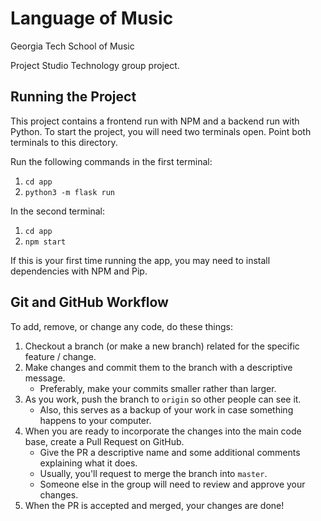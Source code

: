 # Language of Music

Georgia Tech School of Music

Project Studio Technology group project.

## Running the Project

This project contains a frontend run with NPM and a backend run with Python.
To start the project, you will need two terminals open.
Point both terminals to this directory.

Run the following commands in the first terminal:

1. `cd app`
2. `python3 -m flask run`

In the second terminal:

1. `cd app`
2. `npm start`

If this is your first time running the app, you may need to install dependencies with NPM and Pip.

## Git and GitHub Workflow

To add, remove, or change any code, do these things:

1. Checkout a branch (or make a new branch) related for the specific feature / change.
2. Make changes and commit them to the branch with a descriptive message.
   * Preferably, make your commits smaller rather than larger.
3. As you work, push the branch to `origin` so other people can see it.
   * Also, this serves as a backup of your work in case something happens to your computer.
4. When you are ready to incorporate the changes into the main code base, create a Pull Request on GitHub.
   * Give the PR a descriptive name and some additional comments explaining what it does.
   * Usually, you'll request to merge the branch into `master`.
   * Someone else in the group will need to review and approve your changes.
5. When the PR is accepted and merged, your changes are done!

